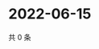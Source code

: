 # 2022-06-15

共 0 条

<!-- BEGIN WEIBO -->
<!-- 最后更新时间 Wed Jun 15 2022 09:11:44 GMT+0800 (China Standard Time) -->

<!-- END WEIBO -->
